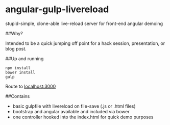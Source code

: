 angular-gulp-livereload
=======================

stupid-simple, clone-able live-reload server for front-end angular demoing

##Why?

Intended to be a quick jumping off point for a hack session, presentation, or
blog post.

##Up and running

```
npm install
bower install
gulp
```

Route to [localhost:3000](http://localhost:3000/)

##Contains

- basic gulpfile with livereload on file-save (.js or .html files)
- bootstrap and angular available and included via bower
- one controller hooked into the index.html for quick demo purposes
